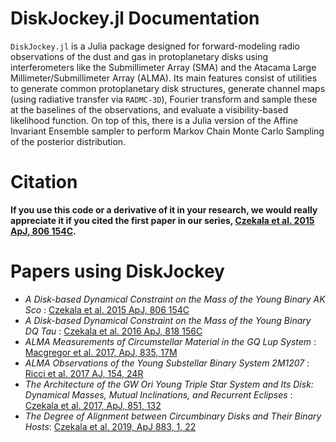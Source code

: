 # DiskJockey.jl Documentation

`DiskJockey.jl` is a Julia package designed for forward-modeling radio observations of the dust and gas in protoplanetary disks using interferometers like the Submillimeter Array (SMA) and the Atacama Large Millimeter/Submillimeter Array (ALMA). Its main features consist of utilities to generate common protoplanetary disk structures, generate channel maps (using radiative transfer via `RADMC-3D`), Fourier transform and sample these at the baselines of the observations, and evaluate a visibility-based likelihood function. On top of this, there is a Julia version of the Affine Invariant Ensemble sampler to perform Markov Chain Monte Carlo Sampling of the posterior distribution.

# Citation 

**If you use this code or a derivative of it in your research, we would really appreciate it if you cited the first paper in our series, [Czekala et al. 2015 ApJ, 806 154C](http://adsabs.harvard.edu/abs/2015ApJ...806..154C).**

# Papers using DiskJockey

* *A Disk-based Dynamical Constraint on the Mass of the Young Binary AK Sco* : [Czekala et al. 2015 ApJ, 806 154C](http://adsabs.harvard.edu/abs/2015ApJ...806..154C)
* *A Disk-based Dynamical Constraint on the Mass of the Young Binary DQ Tau* : [Czekala et al. 2016 ApJ, 818 156C](http://adsabs.harvard.edu/abs/2016ApJ...818..156C)
* *ALMA Measurements of Circumstellar Material in the GQ Lup System* : [Macgregor et al. 2017, ApJ, 835, 17M](http://adsabs.harvard.edu/abs/2017ApJ...835...17M)
* *ALMA Observations of the Young Substellar Binary System 2M1207* : [Ricci et al. 2017 AJ, 154, 24R](http://adsabs.harvard.edu/abs/2017AJ....154...24R)
* *The Architecture of the GW Ori Young Triple Star System and Its Disk: Dynamical Masses, Mutual Inclinations, and Recurrent Eclipses* : [Czekala et al. 2017, ApJ, 851, 132](https://ui.adsabs.harvard.edu/abs/2017ApJ...851..132C/abstract)
* *The Degree of Alignment between Circumbinary Disks and Their Binary Hosts*: [Czekala et al. 2019, ApJ 883, 1, 22](https://ui.adsabs.harvard.edu/abs/2019ApJ...883...22C/abstract)